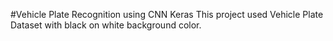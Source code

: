 #Vehicle Plate Recognition using CNN Keras 
This project used Vehicle Plate Dataset with black on white background color.
